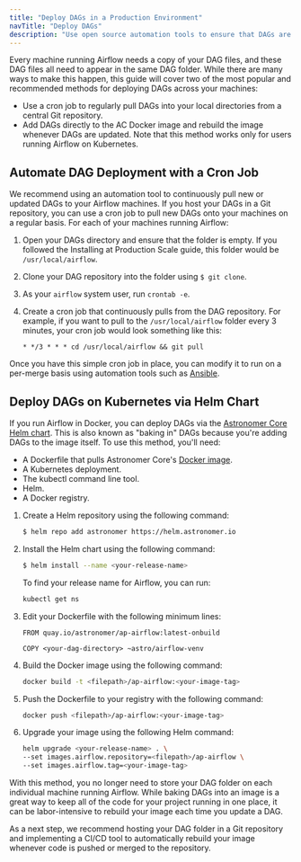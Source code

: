 ```yaml
---
title: "Deploy DAGs in a Production Environment"
navTitle: "Deploy DAGs"
description: "Use open source automation tools to ensure that DAGs are accurately updated across all of your machines. ."
---
```


Every machine running Airflow needs a copy of your DAG files, and these DAG files all need to appear in the same DAG folder. While there are many ways to make this happen, this guide will cover two of the most popular and recommended methods for deploying DAGs across your machines:

- Use a cron job to regularly pull DAGs into your local directories from a central Git repository.
- Add DAGs directly to the AC Docker image and rebuild the image whenever DAGs are updated. Note that this method works only for users running Airflow on Kubernetes.


## Automate DAG Deployment with a Cron Job

We recommend using an automation tool to continuously pull new or updated DAGs to your Airflow machines. If you host your DAGs in a Git repository, you can use a cron job to pull new DAGs onto your machines on a regular basis. For each of your machines running Airflow:

1. Open your DAGs directory and ensure that the folder is empty. If you followed the Installing at Production Scale guide, this folder would be `/usr/local/airflow`.

2. Clone your DAG repository into the folder using `$ git clone`.

3. As your `airflow` system user, run `crontab -e`.

4. Create a cron job that continuously pulls from the DAG repository. For example, if you want to pull to the `/usr/local/airflow` folder every 3 minutes, your cron job would look something like this:

    ```
    * */3 * * * cd /usr/local/airflow && git pull
    ```

Once you have this simple cron job in place, you can modify it to run on a per-merge basis using automation tools such as [Ansible](https://docs.ansible.com/ansible/latest/user_guide/index.html).

## Deploy DAGs on Kubernetes via Helm Chart

If you run Airflow in Docker, you can deploy DAGs via the [Astronomer Core Helm chart](https://github.com/astronomer/airflow-chart). This is also known as "baking in" DAGs because you're adding DAGs to the image itself.  To use this method, you'll need:

- A Dockerfile that pulls Astronomer Core's [Docker image](https://hub.docker.com/r/astronomerinc/ap-airflow).
- A Kubernetes deployment.
- The kubectl command line tool.
- Helm.
- A Docker registry.

1. Create a Helm repository using the following command:

    ```sh
    $ helm repo add astronomer https://helm.astronomer.io
    ```

2. Install the Helm chart using the following command:

    ```sh
    $ helm install --name <your-release-name>
    ```

    To find your release name for Airflow, you can run:

    ```sh
    kubectl get ns
    ```

3. Edit your Dockerfile with the following minimum lines:

    ```
    FROM quay.io/astronomer/ap-airflow:latest-onbuild

    COPY <your-dag-directory> ~astro/airflow-venv
    ```

4. Build the Docker image using the following command:

    ```sh
    docker build -t <filepath>/ap-airflow:<your-image-tag>
    ```

5. Push the Dockerfile to your registry with the following command:

    ```sh
    docker push <filepath>/ap-airflow:<your-image-tag>
    ```

6. Upgrade your image using the following Helm command:

    ```sh
    helm upgrade <your-release-name> . \
    --set images.airflow.repository=<filepath>/ap-airflow \
    --set images.airflow.tag=<your-image-tag>
    ```

With this method, you no longer need to store your DAG folder on each individual machine running Airflow. While baking DAGs into an image is a great way to keep all of the code for your project running in one place, it can be labor-intensive to rebuild your image each time you update a DAG.

As a next step, we recommend hosting your DAG folder in a Git repository and implementing a CI/CD tool to automatically rebuild your image whenever code is pushed or merged to the repository.  
